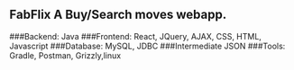 ## FabFlix A Buy/Search moves webapp.
###Backend: 
Java
###Frontend: 
React, JQuery, AJAX, CSS, HTML, Javascript
###Database: 
MySQL, JDBC
###Intermediate
JSON
###Tools: 
Gradle, Postman, Grizzly,linux
